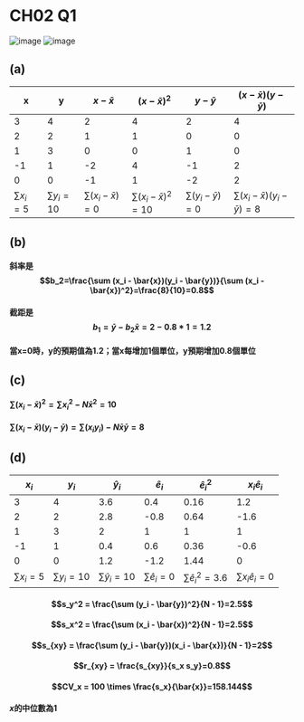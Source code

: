 # CH02 Q1

![image](https://github.com/user-attachments/assets/e663db33-e74d-435f-92f2-e3ddb81b04f4)
![image](https://github.com/user-attachments/assets/896a566b-ec58-4b5d-899a-28a318f45e48)

## (a)
| x   | y   | $x - \bar{x}$ | $(x - \bar{x})^2$ | $y - \bar{y}$ | $(x - \bar{x})(y - \bar{y})$ |
|-----|-----|-------------|-----------------|-------------|----------------------------|
| 3   | 4   |      2      |       4         |      2      |           4                |
| 2   | 2   |      1      |       1         |      0      |           0                |
| 1   | 3   |      0      |       0         |      1      |           0                |
| -1  | 1   |     -2      |       4         |      -1     |           2                |
| 0   | 0   |     -1      |       1         |      -2     |           2                |
| $\sum x_i=5$ | $\sum y_i=10$ | $\sum(x_i - \bar{x})=0$ | $\sum(x_i - \bar{x})^2=10$ | $\sum(y_i - \bar{y})=0$ | $\sum(x_i - \bar{x})(y_i - \bar{y})=8$ |

## (b)

#### 斜率是 $$b_2=\frac{\sum (x_i - \bar{x})(y_i - \bar{y})}{\sum (x_i - \bar{x})^2}=\frac{8}{10}=0.8$$
#### 截距是 $$b_1=\bar{y}-b_2\bar{x}=2-0.8*1=1.2$$
#### 當x=0時，y的預期值為1.2；當x每增加1個單位，y預期增加0.8個單位

## (c)

#### $\sum (x_i - \bar{x})^2=\sum{x_i}^2-N\bar{x}^2=10$  
#### $\sum (x_i - \bar{x})(y_i - \bar{y})=\sum(x_i y_i)-N\bar{x}\bar{y}=8$  

## (d)

| $x_i$   | $y_i$   | $\hat{y}_i$ | $\hat{e}_i$ | $\hat{e}_i^2$ | $x_i \hat{e}_i$ |
|-----|-----|-------------|-----------------|-------------|----------------------------|
| 3   | 4   |     3.6      |      0.4        |      0.16    |           1.2               |
| 2   | 2   |     2.8      |       -0.8      |       0.64   |           -1.6              |
| 1   | 3   |      2       |        1        |      1       |           1                 |
| -1  | 1   |      0.4     |        0.6      |      0.36    |           -0.6              |
| 0   | 0   |      1.2     |       -1.2      |      1.44    |           0                 |
| $\sum{x}_i=5$ | $\sum{y}_i=10$ | $\sum\hat{y}_i=10$ | $\sum\hat{e}_i=0$ | $\sum\hat{e}_i^2=3.6$ | $\sum{x}_i \hat{e}_i=0$ |

#### $$s_y^2 = \frac{\sum (y_i - \bar{y})^2}{N - 1}=2.5$$  
#### $$s_x^2 = \frac{\sum (x_i - \bar{x})^2}{N - 1}=2.5$$  
#### $$s_{xy} = \frac{\sum (y_i - \bar{y})(x_i - \bar{x})}{N - 1}=2$$  
#### $$r_{xy} = \frac{s_{xy}}{s_x s_y}=0.8$$  
#### $$CV_x = 100 \times \frac{s_x}{\bar{x}}=158.144$$
#### $x$的中位數為1




